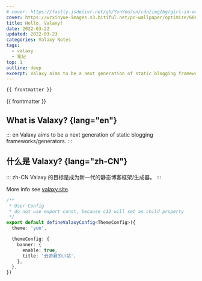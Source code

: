 ```yaml
---
# cover: https://fastly.jsdelivr.net/gh/YunYouJun/cdn/img/bg/girl-in-water-tank.webp
cover: https://wrxinyue-images.s3.bitiful.net/pc-wallpaper/optimize/60651947_p0.webp
title: Hello, Valaxy!
date: 2022-03-22
updated: 2022-03-23
categories: Valaxy Notes
tags:
  - valaxy
  - 笔记
top: 1
outline: deep
excerpt: Valaxy aims to be a next generation of static blogging frameworks/generators.
---
```


```md
{{ frontmatter }}
```

{{ frontmatter }}

## What is Valaxy? {lang="en"}

::: en
Valaxy aims to be a next generation of static blogging frameworks/generators.
:::

## 什么是 Valaxy? {lang="zh-CN"}

::: zh-CN
Valaxy 的目标是成为新一代的静态博客框架/生成器。
:::

More info see [valaxy.site](https://valaxy.site).

```ts
/**
 * User Config
 * do not use export const, because c12 will set as child property
 */
export default defineValaxyConfig<ThemeConfig>({
  theme: 'yun',

  themeConfig: {
    banner: {
      enable: true,
      title: '云游君的小站',
    },
  },
})
```
